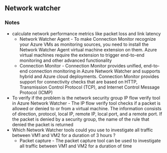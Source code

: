 ## Network watcher

### Notes
* calculate network performance metrics like packet loss and link latency
  * Network Watcher Agent - To make Connection Monitor recognize your Azure VMs as monitoring sources, you need to install the Network Watcher Agent virtual machine extension on them. Azure virtual machines require the extension to trigger end-to-end monitoring and other advanced functionality
  * Connection Monitor - Connection Monitor provides unified, end-to-end connection monitoring in Azure Network Watcher and supports hybrid and Azure cloud deployments. Connection Monitor provides support for connectivity checks that are based on HTTP, Transmission Control Protocol (TCP), and Internet Control Message Protocol (ICMP)
*  To verify if the problem is the network security group
  IP flow verify tool in Azure Network Watcher - The IP flow verify tool checks if a packet is allowed or denied to or from a virtual machine. The information consists of direction, protocol, local IP, remote IP, local port, and a remote port. If the packet is denied by a security group, the name of the rule that denied the packet is returned
* Which Network Watcher tools could you use to investigate all traffic between VM1 and VM2 for a duration of 3 hours ?
  * Packet capture - The packet capture tool can be used to investigate all traffic between VM1 and VM2 for a duration of time
